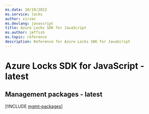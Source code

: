 ```yaml
---
ms.data: 10/19/2022
ms.service: locks
author: xirzec
ms.devlang: javascript
title: Azure Locks SDK for JavaScript
ms.author: jeffish
ms.topic: reference
description: Reference for Azure Locks SDK for JavaScript
---
```

# Azure Locks SDK for JavaScript - latest

## Management packages - latest
[!INCLUDE [mgmt-packages](locks-mgmt-index.md)]
